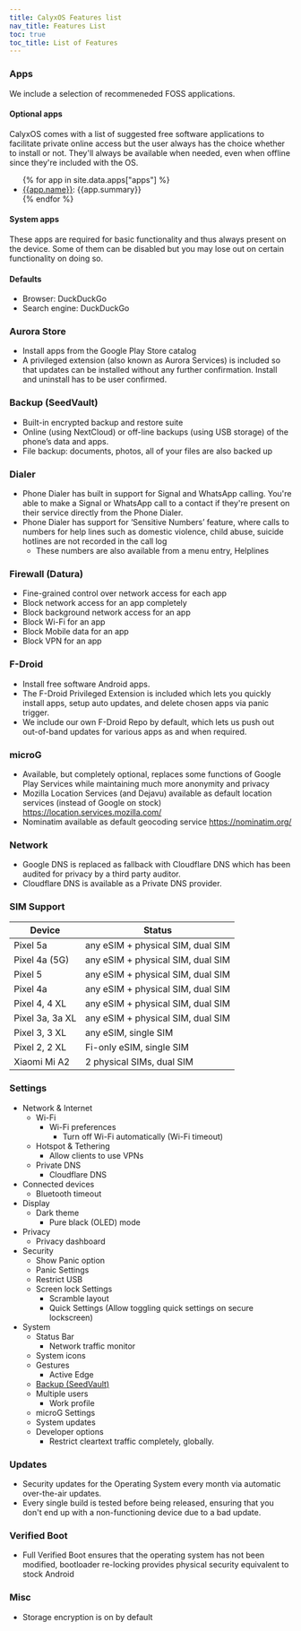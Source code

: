 ```yaml
---
title: CalyxOS Features list
nav_title: Features List
toc: true
toc_title: List of Features
---
```


### Apps
We include a selection of recommeneded FOSS applications.
#### Optional apps
CalyxOS comes with a list of suggested free software applications to facilitate private online access but the user always has the choice whether to install or not. They'll always be available when needed, even when offline since they're included with the OS.
<ul>
{% for app in site.data.apps["apps"] %}
<li><a href="{{app.web}}">{{app.name}}</a>: {{app.summary}}</li>
{% endfor %}
</ul>

#### System apps
These apps are required for basic functionality and thus always present on the device. Some of them can be disabled but you may lose out on certain functionality on doing so.

#### Defaults
* Browser: DuckDuckGo
* Search engine: DuckDuckGo

### Aurora Store
* Install apps from the Google Play Store catalog
* A privileged extension (also known as Aurora Services) is included so that updates can be installed without any further confirmation. Install and uninstall has to be user confirmed.

### Backup (SeedVault)
* Built-in encrypted backup and restore suite
* Online (using NextCloud) or off-line backups (using USB storage) of the phone’s data and apps.
* File backup: documents, photos, all of your files are also backed up

### Dialer
* Phone Dialer has built in support for Signal and WhatsApp calling. You're able to make a Signal or WhatsApp call to a contact if they're present on their service directly from the Phone Dialer.
* Phone Dialer has support for ‘Sensitive Numbers’ feature, where calls to numbers for help lines such as domestic violence, child abuse, suicide hotlines are not recorded in the call log
  * These numbers are also available from a menu entry, Helplines

### Firewall (Datura)
* Fine-grained control over network access for each app
* Block network access for an app completely
* Block background network access for an app
* Block Wi-Fi for an app
* Block Mobile data for an app
* Block VPN for an app

### F-Droid
* Install free software Android apps.
* The F-Droid Privileged Extension is included which lets you quickly install apps, setup auto updates, and delete chosen apps via panic trigger.
* We include our own F-Droid Repo by default, which lets us push out out-of-band updates for various apps as and when required.

### microG
* Available, but completely optional, replaces some functions of Google Play Services while maintaining much more anonymity and privacy
* Mozilla Location Services (and Dejavu) available as default location services (instead of Google on stock) https://location.services.mozilla.com/
* Nominatim available as default geocoding service https://nominatim.org/

### Network
* Google DNS is replaced as fallback with Cloudflare DNS which has been audited for privacy by a third party auditor.
* Cloudflare DNS is available as a Private DNS provider.

### SIM Support

| Device | Status |
| ------ | ------ |
| Pixel 5a  | any eSIM + physical SIM, dual SIM |
| Pixel 4a (5G) | any eSIM + physical SIM, dual SIM |
| Pixel 5 | any eSIM + physical SIM, dual SIM |
| Pixel 4a | any eSIM + physical SIM, dual SIM |
| Pixel 4, 4 XL | any eSIM + physical SIM, dual SIM |
| Pixel 3a, 3a XL | any eSIM + physical SIM, dual SIM |
| Pixel 3, 3 XL | any eSIM, single SIM |
| Pixel 2, 2 XL | Fi-only eSIM, single SIM |
| Xiaomi Mi A2 | 2 physical SIMs, dual SIM |

### Settings
* Network & Internet
  * Wi-Fi
    * Wi-Fi preferences
      * Turn off Wi-Fi automatically (Wi-Fi timeout)
  * Hotspot & Tethering
    * Allow clients to use VPNs
  * Private DNS
    * Cloudflare DNS
* Connected devices
  * Bluetooth timeout
* Display
  * Dark theme
    * Pure black (OLED) mode
* Privacy
  * Privacy dashboard
* Security
  * Show Panic option
  * Panic Settings
  * Restrict USB
  * Screen lock Settings
    * Scramble layout
    * Quick Settings (Allow toggling quick settings on secure lockscreen)
* System
  * Status Bar
    * Network traffic monitor
  * System icons
  * Gestures
    * Active Edge
  * [Backup (SeedVault)](#backup-seedvault)
  * Multiple users
    * Work profile
  * microG Settings
  * System updates
  * Developer options
    * Restrict cleartext traffic completely, globally.

### Updates
* Security updates for the Operating System every month via automatic over-the-air updates.
* Every single build is tested before being released, ensuring that you don't end up with a non-functioning device due to a bad update.

### Verified Boot
* Full Verified Boot ensures that the operating system has not been modified, bootloader re-locking provides physical security equivalent to stock Android

### Misc
* Storage encryption is on by default
